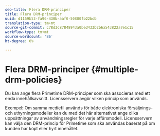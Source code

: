 ```yaml
---
seo-title: Flera DRM-principer
title: Flera DRM-principer
uuid: d1159b53-fa96-430b-aaf0-50800fb22bcb
translation-type: tm+mt
source-git-commit: c78d3c87848943a0be3433b2b6a543822a7e1c15
workflow-type: tm+mt
source-wordcount: '86'
ht-degree: 0%

---
```



# Flera DRM-principer {#multiple-drm-policies}

Du kan ange flera Primetime DRM-principer som ska associeras med ett enda innehållsavsnitt. Licensservern avgör vilken princip som används.

Exempel: Om samma mediefil används för både elektroniska försäljnings- och uthyrningsmodeller kan du med det här alternativet ange olika uppsättningar av användningsregler för varje affärsmodell. Licensservern kan välja den DRM-princip för Primetime som ska användas baserat på om kunden har köpt eller hyrt innehållet.
